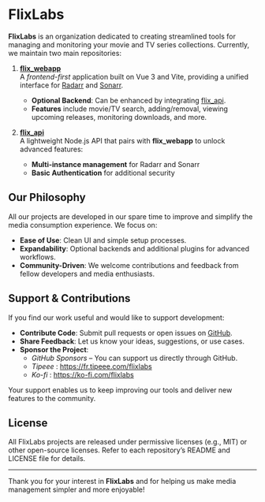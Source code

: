 # FlixLabs

**FlixLabs** is an organization dedicated to creating streamlined tools for managing and monitoring your movie and TV series collections. Currently, we maintain two main repositories:

1. **[flix_webapp](https://github.com/FlixLabs/flix_webapp)**  
   A *frontend-first* application built on Vue 3 and Vite, providing a unified interface for [Radarr](https://radarr.video/) and [Sonarr](https://sonarr.tv/).  
   - **Optional Backend**: Can be enhanced by integrating [flix_api](https://github.com/FlixLabs/flix_api).  
   - **Features** include movie/TV search, adding/removal, viewing upcoming releases, monitoring downloads, and more.

2. **[flix_api](https://github.com/FlixLabs/flix_api)**  
   A lightweight Node.js API that pairs with **flix_webapp** to unlock advanced features:  
   - **Multi-instance management** for Radarr and Sonarr  
   - **Basic Authentication** for additional security

## Our Philosophy

All our projects are developed in our spare time to improve and simplify the media consumption experience. We focus on:

- **Ease of Use**: Clean UI and simple setup processes.  
- **Expandability**: Optional backends and additional plugins for advanced workflows.  
- **Community-Driven**: We welcome contributions and feedback from fellow developers and media enthusiasts.

## Support & Contributions

If you find our work useful and would like to support development:

- **Contribute Code**: Submit pull requests or open issues on [GitHub](https://github.com/FlixLabs).  
- **Share Feedback**: Let us know your ideas, suggestions, or use cases.  
- **Sponsor the Project**:  
  - *GitHub Sponsors* – You can support us directly through GitHub.
  - *Tipeee* : https://fr.tipeee.com/flixlabs
  - *Ko-fi* : https://ko-fi.com/flixlabs

Your support enables us to keep improving our tools and deliver new features to the community.

## License

All FlixLabs projects are released under permissive licenses (e.g., MIT) or other open-source licenses. Refer to each repository’s README and LICENSE file for details.

---

Thank you for your interest in **FlixLabs** and for helping us make media management simpler and more enjoyable!
